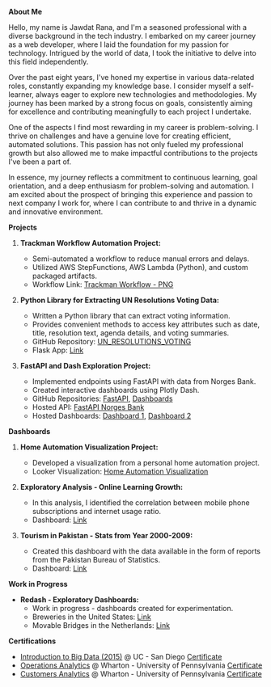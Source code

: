 **About Me**

Hello, my name is Jawdat Rana, and I'm a seasoned professional with a diverse background in the tech industry. I embarked on my career journey as a web developer, where I laid the foundation for my passion for technology. Intrigued by the world of data, I took the initiative to delve into this field independently.

Over the past eight years, I've honed my expertise in various data-related roles, constantly expanding my knowledge base. I consider myself a self-learner, always eager to explore new technologies and methodologies. My journey has been marked by a strong focus on goals, consistently aiming for excellence and contributing meaningfully to each project I undertake.

One of the aspects I find most rewarding in my career is problem-solving. I thrive on challenges and have a genuine love for creating efficient, automated solutions. This passion has not only fueled my professional growth but also allowed me to make impactful contributions to the projects I've been a part of.

In essence, my journey reflects a commitment to continuous learning, goal orientation, and a deep enthusiasm for problem-solving and automation. I am excited about the prospect of bringing this experience and passion to next company I work for, where I can contribute to and thrive in a dynamic and innovative environment.


**Projects**

1. **Trackman Workflow Automation Project:**
   - Semi-automated a workflow to reduce manual errors and delays.
   - Utilized AWS StepFunctions, AWS Lambda (Python), and custom packaged artifacts.
   - Workflow Link: [Trackman Workflow - PNG](https://drive.google.com/file/d/1reoyCllPMvT1qEHyi4h_aMmKVwPKdTbR/view?usp=sharing)

2. **Python Library for Extracting UN Resolutions Voting Data:**
   - Written a Python library that can extract voting information.
   - Provides convenient methods to access key attributes such as date, title, resolution text, agenda details, and voting summaries.
   - GitHub Repository: [UN_RESOLUTIONS_VOTING](https://github.com/jawdat-rana/un_resolutions_voting)
   - Flask App: [Link](https://un-resolutions-s5e6gpyfea-uc.a.run.app/)

3. **FastAPI and Dash Exploration Project:**
   - Implemented endpoints using FastAPI with data from Norges Bank.
   - Created interactive dashboards using Plotly Dash.
   - GitHub Repositories: [FastAPI](https://github.com/jawdat-rana/fast-api), [Dashboards](https://github.com/jawdat-rana/dashboard)
   - Hosted API: [FastAPI Norges Bank](https://fast-api-norges-bank-investment.onrender.com/)
   - Hosted Dashboards: [Dashboard 1](https://interactive-dashboard-7vcu.onrender.com/), [Dashboard 2](https://interactive-dashboard-2.onrender.com/)

**Dashboards**

1. **Home Automation Visualization Project:**
   - Developed a visualization from a personal home automation project.
   - Looker Visualization: [Home Automation Visualization](https://lookerstudio.google.com/reporting/6fad40f0-a0f6-443f-9450-6d4cfca9f954)

2. **Exploratory Analysis - Online Learning Growth:**
   - In this analysis, I identified the correlation between mobile phone subscriptions and internet usage ratio.
   - Dashboard: [Link](https://public.tableau.com/app/profile/jawdat.a.rana/viz/OnlineLearningGrowth_7/Dashboard1)

3. **Tourism in Pakistan - Stats from Year 2000-2009:**
   - Created this dashboard with the data available in the form of reports from the Pakistan Bureau of Statistics.
   - Dashboard: [Link](https://public.tableau.com/app/profile/jawdat.a.rana/viz/TourisminPakistan2009-09/TourisminPakistan)

**Work in Progress**

- **Redash - Exploratory Dashboards:**
   - Work in progress  - dashboards created for experimentation.
   - Breweries in the United States: [Link](http://34.116.219.120/public/dashboards/JOna4zt3bUjWznf5ruDVraAEAQMp1NtXAWQFCIr6?org_slug=default)
   - Movable Bridges in the Netherlands: [Link](http://34.116.219.120/public/dashboards/NC1liKAvHBft0VDuKA8P9uFKnJyTSYQmImRbZhOd?org_slug=default)

**Certifications**

- [Introduction to Big Data (2015)](https://www.coursera.org/learn/intro-to-big-data) @ UC - San Diego [Certificate](https://www.coursera.org/account/accomplishments/verify/KXQKWXBSVRUT)
- [Operations Analytics](https://www.coursera.org/learn/wharton-operations-analytics) @ Wharton - University of Pennsylvania [Certificate](https://www.coursera.org/account/accomplishments/verify/SFQXH34URJ6U)
- [Customers Analytics](https://www.coursera.org/learn/wharton-customer-analytics) @ Wharton - University of Pennsylvania [Certificate](https://www.coursera.org/account/accomplishments/verify/865ECR4WVK98)
